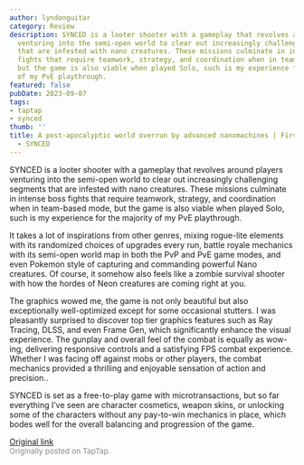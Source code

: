 ```yaml
---
author: lyndonguitar
category: Review
description: SYNCED is a looter shooter with a gameplay that revolves around players
  venturing into the semi-open world to clear out increasingly challenging segments
  that are infested with nano creatures. These missions culminate in intense boss
  fights that require teamwork, strategy, and coordination when in team-based mode,
  but the game is also viable when played Solo, such is my experience for the majority
  of my PvE playthrough.
featured: false
pubDate: 2023-09-07
tags:
- taptap
- synced
thumb: ''
title: A post-apocalyptic world overrun by advanced nanomachines | First Impressions
  - SYNCED
---
```


SYNCED is a looter shooter with a gameplay that revolves around players venturing into the semi-open world to clear out increasingly challenging segments that are infested with nano creatures. These missions culminate in intense boss fights that require teamwork, strategy, and coordination when in team-based mode, but the game is also viable when played Solo, such is my experience for the majority of my PvE playthrough.

It takes a lot of inspirations from other genres, mixing rogue-lite elements with its randomized choices of upgrades every run, battle royale mechanics with its semi-open world map in both the PvP and PvE game modes, and even Pokemon style of capturing and commanding powerful Nano creatures.  Of course, it somehow also feels like a zombie survival shooter with how the hordes of Neon creatures are coming right at you.

The graphics wowed me, the game is not only beautiful but also exceptionally well-optimized except for some occasional stutters. I was pleasantly surprised to discover top tier graphics features such as Ray Tracing, DLSS, and even Frame Gen, which significantly enhance the visual experience. The gunplay and overall feel of the combat is equally as wow-ing, delivering responsive controls and a satisfying FPS combat experience. Whether I was facing off against mobs or other players, the combat mechanics provided a thrilling and enjoyable sensation of action and precision..

SYNCED is set as a free-to-play game with microtransactions, but so far everything I’ve seen are character cosmetics, weapon skins,  or unlocking some of the characters without any pay-to-win mechanics in place, which bodes well for the overall balancing and progression of the game.

[Original link](https://www.taptap.io/post/6252389)<br><span style="font-size: 0.95em; color: #888;">Originally posted on TapTap.</span>
